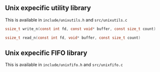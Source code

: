 ## Unix expecific utility library

This is available in `include/unixutils.h` and `src/unixutils.c`

```c
ssize_t write_n(const int fd, const void* buffer, const size_t count)
```
```c
ssize_t read_n(const int fd, void* buffer, const size_t count)
```


## Unix expecific FIFO library

This is available in `include/unixfifo.h` and `src/unixfifo.c`
